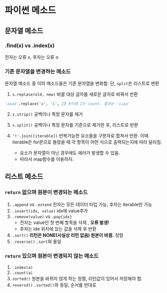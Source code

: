 # 파이썬 메소드



## 문자열 메소드



###  .find(x) vs .index(x)



전자는 오류 x, 후자는 오류 o



### 기존 문자열을 변경하는 메소드



문자열 메소드 중 이하 메소드들은 기존 문자열을 변화함. 단, `split`은 리스트로 변환



1.  `s.replace(old, new)` 바꿀 대상 글자를 새로운 글자로 바꿔서 반환

   ```python
   'aaaa'.replace('a', 'i', 2) #이때 2는 count. 결과는 'iiaa'
   ```

2. `s.strip()` 공백이나 특정 문자를 제거

3. `s.split()` 공백이나 특정 문자를 기준으로 제거한 후, 리스트로 반환

4. `'!'.join([iterable])` 반복가능한 요소들을 구분자로 합쳐서 반환. 이때 iterable은 for문으로 돌렸을 때 각 항목이 어떤 식으로 출력되는지에 따라 달라짐.

   - 요소가 문자열이 아닌 경우에도 에러가 발생할 수 있음.
   - 따라서 map함수를 이용하자.





## 리스트 메소드



### `return` 없으며 원본이 변경되는 메소드



1. `.append` vs `.extend` 전자는 모든 데이터 타입 가능, 후자는 iterable만 가능 
2. `.insert(idx, value)` idx에 value추가
3.  `.remove(value)` vs `.pop{idx}`
      - 전자는 value인 첫 번째 항목을 삭제 , **오류 발생!**
      - 후자는 ide 위치에 있는 값을 삭제 후 반환
4. `.sort()` **리턴은 NONE(사실상 리턴 없음) 원본이 바뀜.** 정렬 
5. `.reverse()` `.sort`와 돌일



### `return` 있으며 원본이 변경되지 않는 메소드



1. `.index(a)`
2. `.count(a)`
3. `sorted()` 원본을 바뀌지 않게 하는 정렬, 리턴값이 있어서 저장해야 함. 
4. `reversd()` `.sorted()`와 동일,  순서를 반대로



